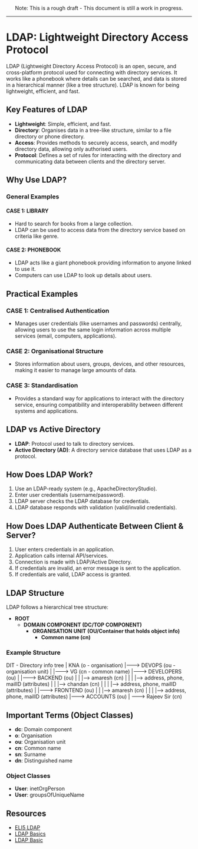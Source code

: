 <div align=center>
Note: This is a rough draft - This document is still a work in progress.
</div>

_______________________________
# LDAP: Lightweight Directory Access Protocol

LDAP (Lightweight Directory Access Protocol) is an open, secure, and cross-platform protocol used for connecting with directory services. It works like a phonebook where details can be searched, and data is stored in a hierarchical manner (like a tree structure). LDAP is known for being lightweight, efficient, and fast.

## Key Features of LDAP

- **Lightweight**: Simple, efficient, and fast.
- **Directory**: Organises data in a tree-like structure, similar to a file directory or phone directory.
- **Access**: Provides methods to securely access, search, and modify directory data, allowing only authorised users.
- **Protocol**: Defines a set of rules for interacting with the directory and communicating data between clients and the directory server.

## Why Use LDAP?

### General Examples

#### CASE 1: LIBRARY
- Hard to search for books from a large collection.
- LDAP can be used to access data from the directory service based on criteria like genre.

#### CASE 2: PHONEBOOK
- LDAP acts like a giant phonebook providing information to anyone linked to use it.
- Computers can use LDAP to look up details about users.

## Practical Examples

### CASE 1: Centralised Authentication
- Manages user credentials (like usernames and passwords) centrally, allowing users to use the same login information across multiple services (email, computers, applications).

### CASE 2: Organisational Structure
- Stores information about users, groups, devices, and other resources, making it easier to manage large amounts of data.

### CASE 3: Standardisation
- Provides a standard way for applications to interact with the directory service, ensuring compatibility and interoperability between different systems and applications.

## LDAP vs Active Directory

- **LDAP**: Protocol used to talk to directory services.
- **Active Directory (AD)**: A directory service database that uses LDAP as a protocol.

## How Does LDAP Work?

1. Use an LDAP-ready system (e.g., ApacheDirectoryStudio).
2. Enter user credentials (username/password).
3. LDAP server checks the LDAP database for credentials.
4. LDAP database responds with validation (valid/invalid credentials).

## How Does LDAP Authenticate Between Client & Server?

1. User enters credentials in an application.
2. Application calls internal API/services.
3. Connection is made with LDAP/Active Directory.
4. If credentials are invalid, an error message is sent to the application.
5. If credentials are valid, LDAP access is granted.

## LDAP Structure

LDAP follows a hierarchical tree structure:
- **ROOT**
  - **DOMAIN COMPONENT (DC/TOP COMPONENT)**
    - **ORGANISATION UNIT (OU/Container that holds object info)**
      - **Common name (cn)**

### Example Structure
DIT - Directory info tree
|
KNA (o - organisation)
|---> DEVOPS (ou - organisation unit)
| |---> VG (cn - common name)
|---> DEVELOPERS (ou)
| |---> BACKEND (ou)
| | |--> amaresh (cn)
| | | |--> address, phone, mailID (attributes)
| | |--> chandan (cn)
| | | |--> address, phone, mailID (attributes)
| |---> FRONTEND (ou)
| | |--> amaresh (cn)
| | | |--> address, phone, mailID (attributes)
|---> ACCOUNTS (ou)
| ---> Rajeev Sir (cn)


## Important Terms (Object Classes)

- **dc**: Domain component
- **o**: Organisation
- **ou**: Organisation unit
- **cn**: Common name
- **sn**: Surname
- **dn**: Distinguished name

### Object Classes

- **User**: inetOrgPerson
- **User**: groupsOfUniqueName

## Resources
- [ELI5 LDAP](https://www.reddit.com/r/explainlikeimfive/comments/jtzft/eli5_ldap/)
- [LDAP Basics](https://www.youtube.com/watch?v=Xp9kLn9vRmw)
- [LDAP Basic](https://www.reddit.com/r/devops/comments/e89spr/comment/fabjom2/?utm_source=share&utm_medium=web3x&utm_name=web3xcss&utm_term=1&utm_content=share_button)
